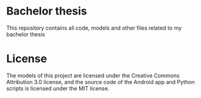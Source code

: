 # Bachelor thesis
This repository contains all code, models and other files related to my bachelor thesis

# License
The models of this project are licensed under the Creative Commons Attribution 3.0 license, and the source code of the Android app and Python scripts is licensed under the MIT license.
